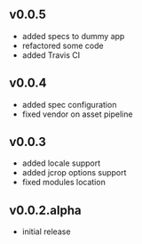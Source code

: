 ## v0.0.5

* added specs to dummy app
* refactored some code
* added Travis CI


## v0.0.4

* added spec configuration
* fixed vendor on asset pipeline


## v0.0.3

* added locale support
* added jcrop options support
* fixed modules location

## v0.0.2.alpha

* initial release